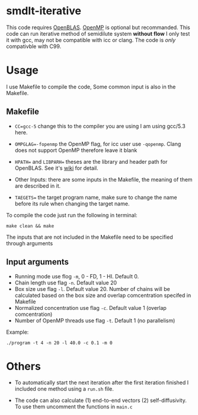 # smdlt-iterative
This code requires [OpenBLAS](https://github.com/xianyi/OpenBLAS). [OpenMP](https://computing.llnl.gov/tutorials/openMP/) is optional but recommanded.
This code can run iterative method of semidilute system **without flow**
I only test it with gcc, may not be compatible with icc or clang. The code is *only* compativble with C99. 

# Usage
I use Makefile to compile the code, Some common input is also in the Makefile.
## Makefile
* `CC=gcc-5` change this to the compiler you are using I am using gcc/5.3 here.
* `OMPGLAG=-fopenmp` the OpenMP flag, for icc user use `-qopenmp`. Clang does not support OpenMP therefore leave it blank
* `HPATH=` and `LIBPARH=` theses are the library and header path for OpenBLAS. See it's [wiki](https://computing.llnl.gov/tutorials/openMP/) for detail.

* Other Inputs: there are some inputs in the Makefile, the meaning of them are described in it. 
* `TAEGETS=` the target program name, make sure to change the name before its rule when changing the target name.

To compile the code just run the following in terminal:
````
make clean && make
````

The inputs that are not included in the Makefile need to be specified through arguments
## Input arguments
* Running mode use flog `-m`, 0 - FD, 1 - HI. Default 0. 
* Chain length use flag `-n`. Default value 20
* Box size use flag `-l`. Default value 20. Number of chains will be calculated based on the box size and overlap comcentration specifed in Makefile
* Normalized concentration use flag `-c`. Default value 1 (overlap comcentration)
* Number of OpenMP threads use flag `-t`. Default 1 (no parallelism)

Example:
````
./program -t 4 -n 20 -l 40.0 -c 0.1 -m 0
````
# Others
* To automatically start the next iteration after the first iteration finished I included one method using a `run.sh` file. 

* The code can also calculate (1) end-to-end vectors (2) self-diffusivity. To use them uncomment the functions in `main.c`
